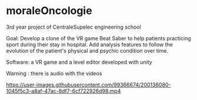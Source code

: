 # moraleOncologie

3rd year project of CentraleSupelec engineering school

Goal: Develop a clone of the VR game Beat Saber to help patients practicing sport during their stay in hospital.  Add analysis features to follow the evolution of the patient's physical and psychic condition over time.

Software: a VR game and a level editor developed with unity

Warning : there is audio with the videos

https://user-images.githubusercontent.com/99366674/200136080-1045f5c3-a8af-47ac-8df7-6cf722926d98.mp4

